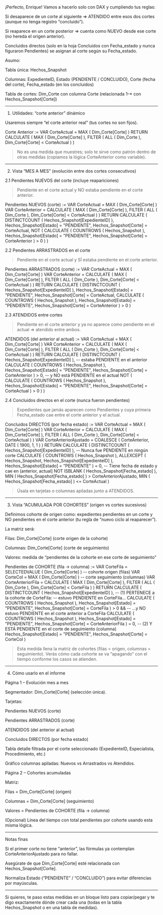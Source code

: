 ¡Perfecto, Enrique! Vamos a hacerlo solo con DAX y cumpliendo tus reglas:

Si desaparece de un corte al siguiente ⇒ ATENDIDO entre esos dos cortes (aunque no tenga registro “concluido”).

Si reaparece en un corte posterior ⇒ cuenta como NUEVO desde ese corte (no hereda el origen anterior).

Concluidos directos (solo en la hoja Concluidos con Fecha_estado y nunca figuraron Pendientes) se asignan al corte según su Fecha_estado.


Asumo:

Tabla única: Hechos_Snapshot

Columnas: ExpedienteID, Estado (PENDIENTE / CONCLUIDO), Corte (fecha del corte), Fecha_estado (en los concluidos)

Tabla de cortes: Dim_Corte con columna Corte (relacionada 1–* con Hechos_Snapshot[Corte])



---

1) Utilidades: “corte anterior” dinámico

Usaremos siempre “el corte anterior real” (tus cortes no son fijos).

Corte Anterior :=
VAR CorteActual = MAX ( Dim_Corte[Corte] )
RETURN
CALCULATE (
    MAX ( Dim_Corte[Corte] ),
    FILTER ( ALL ( Dim_Corte ), Dim_Corte[Corte] < CorteActual )
)

> No es una medida que muestres; solo te sirve como patrón dentro de otras medidas (copiamos la lógica CorteAnterior como variable).




---

2) Vista “MES A MES” (evolución entre dos cortes consecutivos)

2.1 Pendientes NUEVOS del corte (incluye reapariciones)

> Pendiente en el corte actual y NO estaba pendiente en el corte anterior.



Pendientes NUEVOS (corte) :=
VAR CorteActual   = MAX ( Dim_Corte[Corte] )
VAR CorteAnterior =
    CALCULATE ( MAX ( Dim_Corte[Corte] ),
        FILTER ( ALL ( Dim_Corte ), Dim_Corte[Corte] < CorteActual ) )
RETURN
CALCULATE (
    DISTINCTCOUNT ( Hechos_Snapshot[ExpedienteID] ),
    Hechos_Snapshot[Estado] = "PENDIENTE",
    Hechos_Snapshot[Corte]  = CorteActual,
    NOT (
        CALCULATE (
            COUNTROWS ( Hechos_Snapshot ),
            Hechos_Snapshot[Estado] = "PENDIENTE",
            Hechos_Snapshot[Corte]  = CorteAnterior
        ) > 0
    )
)

2.2 Pendientes ARRASTRADOS en el corte

> Pendiente en el corte actual y SÍ estaba pendiente en el corte anterior.



Pendientes ARRASTRADOS (corte) :=
VAR CorteActual   = MAX ( Dim_Corte[Corte] )
VAR CorteAnterior =
    CALCULATE ( MAX ( Dim_Corte[Corte] ),
        FILTER ( ALL ( Dim_Corte ), Dim_Corte[Corte] < CorteActual ) )
RETURN
CALCULATE (
    DISTINCTCOUNT ( Hechos_Snapshot[ExpedienteID] ),
    Hechos_Snapshot[Estado] = "PENDIENTE",
    Hechos_Snapshot[Corte]  = CorteActual,
    CALCULATE (
        COUNTROWS ( Hechos_Snapshot ),
        Hechos_Snapshot[Estado] = "PENDIENTE",
        Hechos_Snapshot[Corte]  = CorteAnterior
    ) > 0
)

2.3 ATENDIDOS entre cortes

> Pendiente en el corte anterior y ya no aparece como pendiente en el actual ⇒ atendido entre ambos.



ATENDIDOS (del anterior al actual) :=
VAR CorteActual   = MAX ( Dim_Corte[Corte] )
VAR CorteAnterior =
    CALCULATE ( MAX ( Dim_Corte[Corte] ),
        FILTER ( ALL ( Dim_Corte ), Dim_Corte[Corte] < CorteActual ) )
RETURN
CALCULATE (
    DISTINCTCOUNT ( Hechos_Snapshot[ExpedienteID] ),
    -- estaba PENDIENTE en el anterior
    CALCULATE (
        COUNTROWS ( Hechos_Snapshot ),
        Hechos_Snapshot[Estado] = "PENDIENTE",
        Hechos_Snapshot[Corte]  = CorteAnterior
    ) > 0,
    -- y NO está PENDIENTE en el actual
    NOT (
        CALCULATE (
            COUNTROWS ( Hechos_Snapshot ),
            Hechos_Snapshot[Estado] = "PENDIENTE",
            Hechos_Snapshot[Corte]  = CorteActual
        ) > 0
    )
)

2.4 Concluidos directos en el corte (nunca fueron pendientes)

> Expedientes que jamás aparecen como Pendientes y cuya primera Fecha_estado cae entre el corte anterior y el actual.



Concluidos DIRECTOS (por fecha estado) :=
VAR CorteActual   = MAX ( Dim_Corte[Corte] )
VAR CorteAnterior =
    CALCULATE ( MAX ( Dim_Corte[Corte] ),
        FILTER ( ALL ( Dim_Corte ), Dim_Corte[Corte] < CorteActual ) )
VAR CorteAnteriorAjustado = COALESCE ( CorteAnterior, DATE ( 1900, 1, 1 ) )
RETURN
CALCULATE (
    DISTINCTCOUNT ( Hechos_Snapshot[ExpedienteID] ),
    -- Nunca fue PENDIENTE en ningún corte
    CALCULATE (
        COUNTROWS ( Hechos_Snapshot ),
        ALLEXCEPT ( Hechos_Snapshot, Hechos_Snapshot[ExpedienteID] ),
        Hechos_Snapshot[Estado] = "PENDIENTE"
    ) = 0,
    -- Tiene fecha de estado y cae en (anterior, actual]
    NOT ISBLANK ( Hechos_Snapshot[Fecha_estado] ),
    MIN ( Hechos_Snapshot[Fecha_estado] ) >  CorteAnteriorAjustado,
    MIN ( Hechos_Snapshot[Fecha_estado] ) <= CorteActual
)

> Úsala en tarjetas o columnas apiladas junto a ATENDIDOS.




---

3) Vista “ACUMULADA POR COHORTES” (origen vs cortes sucesivos)

Definimos cohorte de origen como: expedientes pendientes en un corte y NO pendientes en el corte anterior (tu regla de “nuevo ciclo al reaparecer”).

La matriz será:

Filas: Dim_Corte[Corte] (corte origen de la cohorte)

Columnas: Dim_Corte[Corte] (corte de seguimiento)

Valores: medida de “pendientes de la cohorte en ese corte de seguimiento”


Pendientes de COHORTE (fila → columna) :=
VAR CorteFila =
    SELECTEDVALUE ( Dim_Corte[Corte] )               -- cohorte origen (filas)
VAR CorteCol  =
    MAX ( Dim_Corte[Corte] )                         -- corte seguimiento (columnas)
VAR CorteAnteriorFila =
    CALCULATE ( MAX ( Dim_Corte[Corte] ),
        FILTER ( ALL ( Dim_Corte ), Dim_Corte[Corte] < CorteFila ) )
RETURN
CALCULATE (
    DISTINCTCOUNT ( Hechos_Snapshot[ExpedienteID] ),
    -- (1) PERTENECE a la cohorte de CorteFila:
    --    estuvo PENDIENTE en CorteFila…
    CALCULATE (
        COUNTROWS ( Hechos_Snapshot ),
        Hechos_Snapshot[Estado] = "PENDIENTE",
        Hechos_Snapshot[Corte]  = CorteFila
    ) > 0
    &&
    --    …y NO estuvo PENDIENTE en el corte anterior a CorteFila
    CALCULATE (
        COUNTROWS ( Hechos_Snapshot ),
        Hechos_Snapshot[Estado] = "PENDIENTE",
        Hechos_Snapshot[Corte]  = CorteAnteriorFila
    ) = 0,
    -- (2) Y ESTÁ PENDIENTE en el corte de seguimiento (columna)
    Hechos_Snapshot[Estado] = "PENDIENTE",
    Hechos_Snapshot[Corte]  = CorteCol
)

> Esta medida llena la matriz de cohortes (filas = origen, columnas = seguimiento).
Verás cómo cada cohorte se va “apagando” con el tiempo conforme los casos se atienden.




---

4) Cómo usarlo en el informe

Página 1 – Evolución mes a mes

Segmentador: Dim_Corte[Corte] (selección única).

Tarjetas:

Pendientes NUEVOS (corte)

Pendientes ARRASTRADOS (corte)

ATENDIDOS (del anterior al actual)

Concluidos DIRECTOS (por fecha estado)


Tabla detalle filtrada por el corte seleccionado (ExpedienteID, Especialista, Procedimiento, etc.)

Gráfico columnas apiladas: Nuevos vs Arrastrados vs Atendidos.


Página 2 – Cohortes acumuladas

Matriz:

Filas = Dim_Corte[Corte] (origen)

Columnas = Dim_Corte[Corte] (seguimiento)

Valores = Pendientes de COHORTE (fila → columna)


(Opcional) Línea del tiempo con total pendientes por cohorte usando esta misma lógica.



---

Notas finas

Si el primer corte no tiene “anterior”, las fórmulas ya contemplan CorteAnteriorAjustado para no fallar.

Asegúrate de que Dim_Corte[Corte] esté relacionada con Hechos_Snapshot[Corte].

Normaliza Estado (“PENDIENTE” / “CONCLUIDO”) para evitar diferencias por mayúsculas.



---

Si quieres, te paso estas medidas en un bloque listo para copiar/pegar y te digo exactamente dónde crear cada una (todas en la tabla Hechos_Snapshot o en una tabla de medidas).

